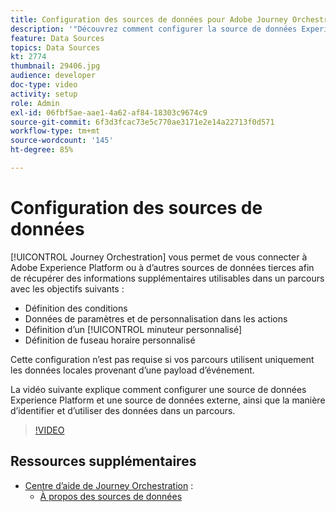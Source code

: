 ```yaml
---
title: Configuration des sources de données pour Adobe Journey Orchestration
description: '"Découvrez comment configurer la source de données Experience Platform, configurer une source de données externe et rechercher et utiliser les données dans un parcours."'
feature: Data Sources
topics: Data Sources
kt: 2774
thumbnail: 29406.jpg
audience: developer
doc-type: video
activity: setup
role: Admin
exl-id: 06fbf5ae-aae1-4a62-af84-18303c9674c9
source-git-commit: 6f3d3fcac73e5c770ae3171e2e14a22713f0d571
workflow-type: tm+mt
source-wordcount: '145'
ht-degree: 85%

---
```


# Configuration des sources de données

[!UICONTROL Journey Orchestration] vous permet de vous connecter à Adobe Experience Platform ou à d’autres sources de données tierces afin de récupérer des informations supplémentaires utilisables dans un parcours avec les objectifs suivants :

* Définition des conditions
* Données de paramètres et de personnalisation dans les actions
* Définition d’un [!UICONTROL minuteur personnalisé]
* Définition de fuseau horaire personnalisé

Cette configuration n’est pas requise si vos parcours utilisent uniquement les données locales provenant d’une payload d’événement.

La vidéo suivante explique comment configurer une source de données Experience Platform et une source de données externe, ainsi que la manière d’identifier et d’utiliser des données dans un parcours.

>[!VIDEO](https://video.tv.adobe.com/v/29406?quality=12)

## Ressources supplémentaires

* [Centre d’aide de Journey Orchestration](https://docs.adobe.com/content/help/fr-FR/journeys/using/journey-orchestration-home.html) :
   * [À propos des sources de données](https://docs.adobe.com/content/help/fr-FR/journeys/using/data-source-journeys/about-data-sources.html)

